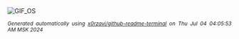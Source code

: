 <div align="justify">
<picture>
    <source media="(prefers-color-scheme: dark)" srcset="https://i.ibb.co/CmH3FZs/output-gif.gif">
    <source media="(prefers-color-scheme: light)" srcset="https://i.ibb.co/CmH3FZs/output-gif.gif">
    <img alt="GIF_OS" src="https://i.ibb.co/CmH3FZs/output-gif.gif">
</picture>

<sub><i>Generated automatically using [x0rzavi/github-readme-terminal](https://github.com/x0rzavi/github-readme-terminal) on Thu Jul 04 04:05:53 AM MSK 2024</i></sub>

</div>

<!-- Image deletion URL: https://ibb.co/17mtx5J/d417f8356c454dfe28dc1c18ba32759d -->